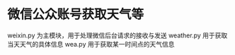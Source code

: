 微信公众账号获取天气等
==========================
weixin.py 为主模块，用于处理微信后台请求的接收与发送
weather.py 用于获取当天天气的具体信息
wea.py 用于获取某一时间点的天气信息
